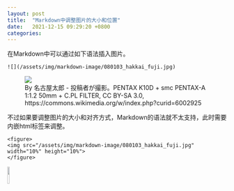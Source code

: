 ```yaml
---
layout: post
title:  "Markdown中调整图片的大小和位置"
date:   2021-12-15 09:29:20 +0800
categories: 
---
```




在Markdown中可以通过如下语法插入图片。

```
![](/assets/img/markdown-image/080103_hakkai_fuji.jpg)
```

<figure>
  <img src="/assets/img/markdown-image/080103_hakkai_fuji.jpg">
  <figcaption>By 名古屋太郎 - 投稿者が撮影。PENTAX K10D + smc PENTAX-A 1:1.2 50mm + C.PL FILTER, CC BY-SA 3.0, https://commons.wikimedia.org/w/index.php?curid=6002925</figcaption>
</figure>


不过如果要调整图片的大小和对齐方式，Markdown的语法就不太支持，此时需要内嵌html标签来调整。

```
<figure>
<img src="/assets/img/markdown-image/080103_hakkai_fuji.jpg" width="10%" height="10%">
</figure>
```

<img src="/assets/img/markdown-image/080103_hakkai_fuji.jpg" width="10%" height="10%">

